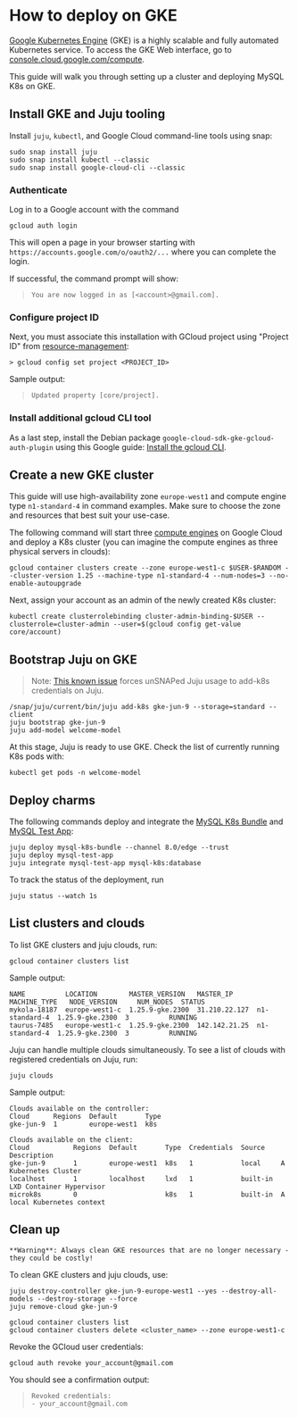 # How to deploy on GKE

[Google Kubernetes Engine](https://cloud.google.com/kubernetes-engine?hl=en) (GKE) is a highly scalable and fully automated Kubernetes service. To access the GKE Web interface, go to [console.cloud.google.com/compute](https://console.cloud.google.com/compute).

This guide will walk you through setting up a cluster and deploying MySQL K8s on GKE.

## Install GKE and Juju tooling

Install `juju`, `kubectl`, and Google Cloud command-line tools using snap:

```shell
sudo snap install juju
sudo snap install kubectl --classic
sudo snap install google-cloud-cli --classic
```

### Authenticate
Log in to a Google account with the command
```shell
gcloud auth login
```
This will open a page in your browser starting with  `https://accounts.google.com/o/oauth2/...` where you can complete the login.

If successful, the command prompt will show:
>```shell
>You are now logged in as [<account>@gmail.com].
>```

### Configure project ID
Next, you must associate this installation with GCloud project using "Project ID" from [resource-management](https://console.cloud.google.com/cloud-resource-manager):
```shell
> gcloud config set project <PROJECT_ID>
```
Sample output:
>```shell
>Updated property [core/project].
>```

### Install additional gcloud CLI tool

As a last step, install the Debian package `google-cloud-sdk-gke-gcloud-auth-plugin` using this Google guide: [Install the gcloud CLI](https://cloud.google.com/sdk/docs/install#deb).

## Create a new GKE cluster

This guide will use high-availability zone `europe-west1` and compute engine type `n1-standard-4` in command examples. Make sure to choose the zone and resources that best suit your use-case.

The following command will start three [compute engines](https://cloud.google.com/compute/) on Google Cloud and deploy a K8s cluster (you can imagine the compute engines as three physical servers in clouds):
```shell
gcloud container clusters create --zone europe-west1-c $USER-$RANDOM --cluster-version 1.25 --machine-type n1-standard-4 --num-nodes=3 --no-enable-autoupgrade
```

Next, assign your account as an admin of the newly created K8s cluster:
```shell
kubectl create clusterrolebinding cluster-admin-binding-$USER --clusterrole=cluster-admin --user=$(gcloud config get-value core/account)
```

## Bootstrap Juju on GKE

> Note: [This known issue](https://bugs.launchpad.net/juju/+bug/2007575) forces unSNAPed Juju usage to add-k8s credentials on Juju.

```shell
/snap/juju/current/bin/juju add-k8s gke-jun-9 --storage=standard --client
juju bootstrap gke-jun-9
juju add-model welcome-model
```
At this stage, Juju is ready to use GKE. Check the list of currently running K8s pods with:
```shell
kubectl get pods -n welcome-model
```

## Deploy charms

The following commands deploy and integrate the [MySQL K8s Bundle](https://charmhub.io/mysql-k8s-bundle) and [MySQL Test App](https://charmhub.io/mysql-test-app):
```shell
juju deploy mysql-k8s-bundle --channel 8.0/edge --trust
juju deploy mysql-test-app
juju integrate mysql-test-app mysql-k8s:database
```

To track the status of the deployment, run
```shell
juju status --watch 1s
```

## List clusters and clouds
To list GKE clusters and juju clouds, run:
```shell
gcloud container clusters list
```
Sample output:
```shell
NAME          LOCATION        MASTER_VERSION   MASTER_IP      MACHINE_TYPE   NODE_VERSION     NUM_NODES  STATUS
mykola-18187  europe-west1-c  1.25.9-gke.2300  31.210.22.127  n1-standard-4  1.25.9-gke.2300  3          RUNNING
taurus-7485   europe-west1-c  1.25.9-gke.2300  142.142.21.25  n1-standard-4  1.25.9-gke.2300  3          RUNNING
```
Juju can handle multiple clouds simultaneously. To see a list of clouds with registered credentials on Juju, run:
```shell
juju clouds
```
Sample output:
```shell
Clouds available on the controller:
Cloud      Regions  Default       Type
gke-jun-9  1        europe-west1  k8s  

Clouds available on the client:
Cloud           Regions  Default       Type  Credentials  Source    Description
gke-jun-9       1        europe-west1  k8s   1            local     A Kubernetes Cluster
localhost       1        localhost     lxd   1            built-in  LXD Container Hypervisor
microk8s        0                      k8s   1            built-in  A local Kubernetes context
```

## Clean up
```{caution}
**Warning**: Always clean GKE resources that are no longer necessary -  they could be costly!
```
To clean GKE clusters and juju clouds, use:
```shell
juju destroy-controller gke-jun-9-europe-west1 --yes --destroy-all-models --destroy-storage --force
juju remove-cloud gke-jun-9

gcloud container clusters list
gcloud container clusters delete <cluster_name> --zone europe-west1-c
```
Revoke the GCloud user credentials:
```shell
gcloud auth revoke your_account@gmail.com
```
You should see a confirmation output:
>```shell
>Revoked credentials:
 >- your_account@gmail.com
>```

